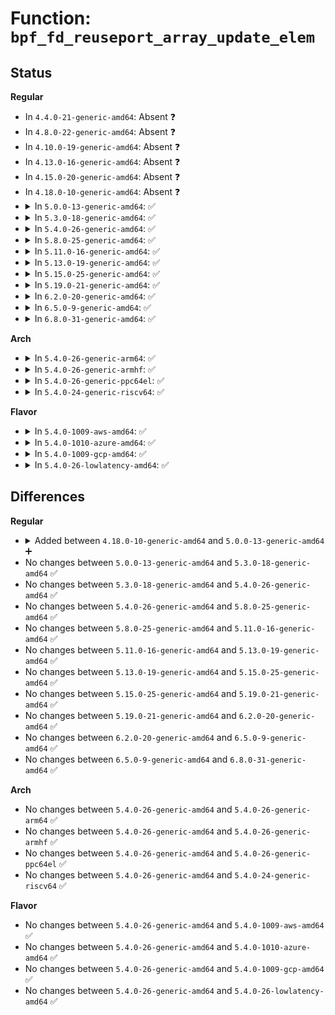 # Function: <code>bpf_fd_reuseport_array_update_elem</code>

## Status
<b>Regular</b>
<ul>
<li>
In <code>4.4.0-21-generic-amd64</code>: Absent ❓
</li>
<li>
In <code>4.8.0-22-generic-amd64</code>: Absent ❓
</li>
<li>
In <code>4.10.0-19-generic-amd64</code>: Absent ❓
</li>
<li>
In <code>4.13.0-16-generic-amd64</code>: Absent ❓
</li>
<li>
In <code>4.15.0-20-generic-amd64</code>: Absent ❓
</li>
<li>
In <code>4.18.0-10-generic-amd64</code>: Absent ❓
</li>
<li>
<details>
<summary>In <code>5.0.0-13-generic-amd64</code>: ✅</summary>

```c
int bpf_fd_reuseport_array_update_elem(struct bpf_map * map, void * key, void * value, u64 map_flags)
```

```json
{
  "name": "bpf_fd_reuseport_array_update_elem",
  "collision_type": "Unique Global",
  "inline_type": "No",
  "funcs": [
    {
      "addr": 18446744071580821952,
      "name": "bpf_fd_reuseport_array_update_elem",
      "external": true,
      "loc": "kernel/bpf/reuseport_array.c:251",
      "file": "kernel/bpf/reuseport_array.c",
      "inline": "seen, unknown",
      "caller_inline": [],
      "caller_func": [
        "kernel/bpf/syscall.c:__do_sys_bpf"
      ]
    }
  ],
  "symbols": [
    {
      "addr": 18446744071580821952,
      "name": "bpf_fd_reuseport_array_update_elem",
      "section": ".text",
      "bind": "STB_GLOBAL",
      "size": 426
    }
  ]
}
```
</details>
</li>
<li>
<details>
<summary>In <code>5.3.0-18-generic-amd64</code>: ✅</summary>

```c
int bpf_fd_reuseport_array_update_elem(struct bpf_map * map, void * key, void * value, u64 map_flags)
```

```json
{
  "name": "bpf_fd_reuseport_array_update_elem",
  "collision_type": "Unique Global",
  "inline_type": "No",
  "funcs": [
    {
      "addr": 18446744071580916544,
      "name": "bpf_fd_reuseport_array_update_elem",
      "external": true,
      "loc": "kernel/bpf/reuseport_array.c:248",
      "file": "kernel/bpf/reuseport_array.c",
      "inline": "seen, unknown",
      "caller_inline": [],
      "caller_func": [
        "kernel/bpf/syscall.c:map_update_elem"
      ]
    }
  ],
  "symbols": [
    {
      "addr": 18446744071580916544,
      "name": "bpf_fd_reuseport_array_update_elem",
      "section": ".text",
      "bind": "STB_GLOBAL",
      "size": 439
    }
  ]
}
```
</details>
</li>
<li>
<details>
<summary>In <code>5.4.0-26-generic-amd64</code>: ✅</summary>

```c
int bpf_fd_reuseport_array_update_elem(struct bpf_map * map, void * key, void * value, u64 map_flags)
```

```json
{
  "name": "bpf_fd_reuseport_array_update_elem",
  "collision_type": "Unique Global",
  "inline_type": "No",
  "funcs": [
    {
      "addr": 18446744071580970000,
      "name": "bpf_fd_reuseport_array_update_elem",
      "external": true,
      "loc": "kernel/bpf/reuseport_array.c:248",
      "file": "kernel/bpf/reuseport_array.c",
      "inline": "seen, unknown",
      "caller_inline": [],
      "caller_func": [
        "kernel/bpf/syscall.c:map_update_elem"
      ]
    }
  ],
  "symbols": [
    {
      "addr": 18446744071580970000,
      "name": "bpf_fd_reuseport_array_update_elem",
      "section": ".text",
      "bind": "STB_GLOBAL",
      "size": 439
    }
  ]
}
```
</details>
</li>
<li>
<details>
<summary>In <code>5.8.0-25-generic-amd64</code>: ✅</summary>

```c
int bpf_fd_reuseport_array_update_elem(struct bpf_map * map, void * key, void * value, u64 map_flags)
```

```json
{
  "name": "bpf_fd_reuseport_array_update_elem",
  "collision_type": "Unique Global",
  "inline_type": "No",
  "funcs": [
    {
      "addr": 18446744071581135328,
      "name": "bpf_fd_reuseport_array_update_elem",
      "external": true,
      "loc": "kernel/bpf/reuseport_array.c:251",
      "file": "kernel/bpf/reuseport_array.c",
      "inline": "seen, unknown",
      "caller_inline": [],
      "caller_func": []
    }
  ],
  "symbols": [
    {
      "addr": 18446744071581135328,
      "name": "bpf_fd_reuseport_array_update_elem",
      "section": ".text",
      "bind": "STB_GLOBAL",
      "size": 458
    }
  ]
}
```
</details>
</li>
<li>
<details>
<summary>In <code>5.11.0-16-generic-amd64</code>: ✅</summary>

```c
int bpf_fd_reuseport_array_update_elem(struct bpf_map * map, void * key, void * value, u64 map_flags)
```

```json
{
  "name": "bpf_fd_reuseport_array_update_elem",
  "collision_type": "Unique Global",
  "inline_type": "No",
  "funcs": [
    {
      "addr": 18446744071581169424,
      "name": "bpf_fd_reuseport_array_update_elem",
      "external": true,
      "loc": "kernel/bpf/reuseport_array.c:241",
      "file": "kernel/bpf/reuseport_array.c",
      "inline": "seen, unknown",
      "caller_inline": [],
      "caller_func": []
    }
  ],
  "symbols": [
    {
      "addr": 18446744071581169424,
      "name": "bpf_fd_reuseport_array_update_elem",
      "section": ".text",
      "bind": "STB_GLOBAL",
      "size": 458
    }
  ]
}
```
</details>
</li>
<li>
<details>
<summary>In <code>5.13.0-19-generic-amd64</code>: ✅</summary>

```c
int bpf_fd_reuseport_array_update_elem(struct bpf_map * map, void * key, void * value, u64 map_flags)
```

```json
{
  "name": "bpf_fd_reuseport_array_update_elem",
  "collision_type": "Unique Global",
  "inline_type": "No",
  "funcs": [
    {
      "addr": 18446744071581187888,
      "name": "bpf_fd_reuseport_array_update_elem",
      "external": true,
      "loc": "kernel/bpf/reuseport_array.c:241",
      "file": "kernel/bpf/reuseport_array.c",
      "inline": "seen, unknown",
      "caller_inline": [],
      "caller_func": []
    }
  ],
  "symbols": [
    {
      "addr": 18446744071581187888,
      "name": "bpf_fd_reuseport_array_update_elem",
      "section": ".text",
      "bind": "STB_GLOBAL",
      "size": 459
    }
  ]
}
```
</details>
</li>
<li>
<details>
<summary>In <code>5.15.0-25-generic-amd64</code>: ✅</summary>

```c
int bpf_fd_reuseport_array_update_elem(struct bpf_map * map, void * key, void * value, u64 map_flags)
```

```json
{
  "name": "bpf_fd_reuseport_array_update_elem",
  "collision_type": "Unique Global",
  "inline_type": "No",
  "funcs": [
    {
      "addr": 18446744071581427904,
      "name": "bpf_fd_reuseport_array_update_elem",
      "external": true,
      "loc": "kernel/bpf/reuseport_array.c:241",
      "file": "kernel/bpf/reuseport_array.c",
      "inline": "seen, unknown",
      "caller_inline": [],
      "caller_func": []
    }
  ],
  "symbols": [
    {
      "addr": 18446744071581427904,
      "name": "bpf_fd_reuseport_array_update_elem",
      "section": ".text",
      "bind": "STB_GLOBAL",
      "size": 459
    }
  ]
}
```
</details>
</li>
<li>
<details>
<summary>In <code>5.19.0-21-generic-amd64</code>: ✅</summary>

```c
int bpf_fd_reuseport_array_update_elem(struct bpf_map * map, void * key, void * value, u64 map_flags)
```

```json
{
  "name": "bpf_fd_reuseport_array_update_elem",
  "collision_type": "Unique Global",
  "inline_type": "No",
  "funcs": [
    {
      "addr": 18446744071581754272,
      "name": "bpf_fd_reuseport_array_update_elem",
      "external": true,
      "loc": "kernel/bpf/reuseport_array.c:238",
      "file": "kernel/bpf/reuseport_array.c",
      "inline": "seen, unknown",
      "caller_inline": [],
      "caller_func": []
    }
  ],
  "symbols": [
    {
      "addr": 18446744071581754272,
      "name": "bpf_fd_reuseport_array_update_elem",
      "section": ".text",
      "bind": "STB_GLOBAL",
      "size": 464
    }
  ]
}
```
</details>
</li>
<li>
<details>
<summary>In <code>6.2.0-20-generic-amd64</code>: ✅</summary>

```c
int bpf_fd_reuseport_array_update_elem(struct bpf_map * map, void * key, void * value, u64 map_flags)
```

```json
{
  "name": "bpf_fd_reuseport_array_update_elem",
  "collision_type": "Unique Global",
  "inline_type": "No",
  "funcs": [
    {
      "addr": 18446744071582169936,
      "name": "bpf_fd_reuseport_array_update_elem",
      "external": true,
      "loc": "kernel/bpf/reuseport_array.c:235",
      "file": "kernel/bpf/reuseport_array.c",
      "inline": "seen, unknown",
      "caller_inline": [],
      "caller_func": [
        "kernel/bpf/syscall.c:bpf_map_update_value"
      ]
    }
  ],
  "symbols": [
    {
      "addr": 18446744071582169936,
      "name": "bpf_fd_reuseport_array_update_elem",
      "section": ".text",
      "bind": "STB_GLOBAL",
      "size": 464
    }
  ]
}
```
</details>
</li>
<li>
<details>
<summary>In <code>6.5.0-9-generic-amd64</code>: ✅</summary>

```c
int bpf_fd_reuseport_array_update_elem(struct bpf_map * map, void * key, void * value, u64 map_flags)
```

```json
{
  "name": "bpf_fd_reuseport_array_update_elem",
  "collision_type": "Unique Global",
  "inline_type": "No",
  "funcs": [
    {
      "addr": 18446744071582366912,
      "name": "bpf_fd_reuseport_array_update_elem",
      "external": true,
      "loc": "kernel/bpf/reuseport_array.c:232",
      "file": "kernel/bpf/reuseport_array.c",
      "inline": "seen, unknown",
      "caller_inline": [],
      "caller_func": [
        "kernel/bpf/syscall.c:bpf_map_update_value"
      ]
    }
  ],
  "symbols": [
    {
      "addr": 18446744071582366912,
      "name": "bpf_fd_reuseport_array_update_elem",
      "section": ".text",
      "bind": "STB_GLOBAL",
      "size": 464
    }
  ]
}
```
</details>
</li>
<li>
<details>
<summary>In <code>6.8.0-31-generic-amd64</code>: ✅</summary>

```c
int bpf_fd_reuseport_array_update_elem(struct bpf_map * map, void * key, void * value, u64 map_flags)
```

```json
{
  "name": "bpf_fd_reuseport_array_update_elem",
  "collision_type": "Unique Global",
  "inline_type": "No",
  "funcs": [
    {
      "addr": 18446744071582533968,
      "name": "bpf_fd_reuseport_array_update_elem",
      "external": true,
      "loc": "kernel/bpf/reuseport_array.c:232",
      "file": "kernel/bpf/reuseport_array.c",
      "inline": "seen, unknown",
      "caller_inline": [],
      "caller_func": [
        "kernel/bpf/syscall.c:bpf_map_update_value"
      ]
    }
  ],
  "symbols": [
    {
      "addr": 18446744071582533968,
      "name": "bpf_fd_reuseport_array_update_elem",
      "section": ".text",
      "bind": "STB_GLOBAL",
      "size": 464
    }
  ]
}
```
</details>
</li>
</ul>
<b>Arch</b>
<ul>
<li>
<details>
<summary>In <code>5.4.0-26-generic-arm64</code>: ✅</summary>

```c
int bpf_fd_reuseport_array_update_elem(struct bpf_map * map, void * key, void * value, u64 map_flags)
```

```json
{
  "name": "bpf_fd_reuseport_array_update_elem",
  "collision_type": "Unique Global",
  "inline_type": "No",
  "funcs": [
    {
      "addr": 18446603336492320544,
      "name": "bpf_fd_reuseport_array_update_elem",
      "external": true,
      "loc": "kernel/bpf/reuseport_array.c:248",
      "file": "kernel/bpf/reuseport_array.c",
      "inline": "seen, unknown",
      "caller_inline": [],
      "caller_func": [
        "kernel/bpf/syscall.c:map_update_elem"
      ]
    }
  ],
  "symbols": [
    {
      "addr": 18446603336492320544,
      "name": "bpf_fd_reuseport_array_update_elem",
      "section": ".text",
      "bind": "STB_GLOBAL",
      "size": 756
    }
  ]
}
```
</details>
</li>
<li>
<details>
<summary>In <code>5.4.0-26-generic-armhf</code>: ✅</summary>

```c
int bpf_fd_reuseport_array_update_elem(struct bpf_map * map, void * key, void * value, u64 map_flags)
```

```json
{
  "name": "bpf_fd_reuseport_array_update_elem",
  "collision_type": "Unique Global",
  "inline_type": "No",
  "funcs": [
    {
      "addr": 3226204740,
      "name": "bpf_fd_reuseport_array_update_elem",
      "external": true,
      "loc": "kernel/bpf/reuseport_array.c:248",
      "file": "kernel/bpf/reuseport_array.c",
      "inline": "seen, unknown",
      "caller_inline": [],
      "caller_func": [
        "kernel/bpf/syscall.c:map_update_elem"
      ]
    }
  ],
  "symbols": [
    {
      "addr": 3226204740,
      "name": "bpf_fd_reuseport_array_update_elem",
      "section": ".text",
      "bind": "STB_GLOBAL",
      "size": 448
    }
  ]
}
```
</details>
</li>
<li>
<details>
<summary>In <code>5.4.0-26-generic-ppc64el</code>: ✅</summary>

```c
int bpf_fd_reuseport_array_update_elem(struct bpf_map * map, void * key, void * value, u64 map_flags)
```

```json
{
  "name": "bpf_fd_reuseport_array_update_elem",
  "collision_type": "Unique Global",
  "inline_type": "No",
  "funcs": [
    {
      "addr": 13835058055285560064,
      "name": "bpf_fd_reuseport_array_update_elem",
      "external": true,
      "loc": "kernel/bpf/reuseport_array.c:248",
      "file": "kernel/bpf/reuseport_array.c",
      "inline": "seen, unknown",
      "caller_inline": [],
      "caller_func": [
        "kernel/bpf/syscall.c:map_update_elem"
      ]
    }
  ],
  "symbols": [
    {
      "addr": 13835058055285560064,
      "name": "bpf_fd_reuseport_array_update_elem",
      "section": ".text",
      "bind": "STB_GLOBAL",
      "size": 720
    }
  ]
}
```
</details>
</li>
<li>
<details>
<summary>In <code>5.4.0-24-generic-riscv64</code>: ✅</summary>

```c
int bpf_fd_reuseport_array_update_elem(struct bpf_map * map, void * key, void * value, u64 map_flags)
```

```json
{
  "name": "bpf_fd_reuseport_array_update_elem",
  "collision_type": "Unique Global",
  "inline_type": "No",
  "funcs": [
    {
      "addr": 18446743936272445308,
      "name": "bpf_fd_reuseport_array_update_elem",
      "external": true,
      "loc": "kernel/bpf/reuseport_array.c:248",
      "file": "kernel/bpf/reuseport_array.c",
      "inline": "seen, unknown",
      "caller_inline": [],
      "caller_func": [
        "kernel/bpf/syscall.c:map_update_elem"
      ]
    }
  ],
  "symbols": [
    {
      "addr": 18446743936272445308,
      "name": "bpf_fd_reuseport_array_update_elem",
      "section": ".text",
      "bind": "STB_GLOBAL",
      "size": 396
    }
  ]
}
```
</details>
</li>
</ul>
<b>Flavor</b>
<ul>
<li>
<details>
<summary>In <code>5.4.0-1009-aws-amd64</code>: ✅</summary>

```c
int bpf_fd_reuseport_array_update_elem(struct bpf_map * map, void * key, void * value, u64 map_flags)
```

```json
{
  "name": "bpf_fd_reuseport_array_update_elem",
  "collision_type": "Unique Global",
  "inline_type": "No",
  "funcs": [
    {
      "addr": 18446744071580938800,
      "name": "bpf_fd_reuseport_array_update_elem",
      "external": true,
      "loc": "kernel/bpf/reuseport_array.c:248",
      "file": "kernel/bpf/reuseport_array.c",
      "inline": "seen, unknown",
      "caller_inline": [],
      "caller_func": [
        "kernel/bpf/syscall.c:map_update_elem"
      ]
    }
  ],
  "symbols": [
    {
      "addr": 18446744071580938800,
      "name": "bpf_fd_reuseport_array_update_elem",
      "section": ".text",
      "bind": "STB_GLOBAL",
      "size": 439
    }
  ]
}
```
</details>
</li>
<li>
<details>
<summary>In <code>5.4.0-1010-azure-amd64</code>: ✅</summary>

```c
int bpf_fd_reuseport_array_update_elem(struct bpf_map * map, void * key, void * value, u64 map_flags)
```

```json
{
  "name": "bpf_fd_reuseport_array_update_elem",
  "collision_type": "Unique Global",
  "inline_type": "No",
  "funcs": [
    {
      "addr": 18446744071580884864,
      "name": "bpf_fd_reuseport_array_update_elem",
      "external": true,
      "loc": "kernel/bpf/reuseport_array.c:248",
      "file": "kernel/bpf/reuseport_array.c",
      "inline": "seen, unknown",
      "caller_inline": [],
      "caller_func": [
        "kernel/bpf/syscall.c:map_update_elem"
      ]
    }
  ],
  "symbols": [
    {
      "addr": 18446744071580884864,
      "name": "bpf_fd_reuseport_array_update_elem",
      "section": ".text",
      "bind": "STB_GLOBAL",
      "size": 439
    }
  ]
}
```
</details>
</li>
<li>
<details>
<summary>In <code>5.4.0-1009-gcp-amd64</code>: ✅</summary>

```c
int bpf_fd_reuseport_array_update_elem(struct bpf_map * map, void * key, void * value, u64 map_flags)
```

```json
{
  "name": "bpf_fd_reuseport_array_update_elem",
  "collision_type": "Unique Global",
  "inline_type": "No",
  "funcs": [
    {
      "addr": 18446744071580930048,
      "name": "bpf_fd_reuseport_array_update_elem",
      "external": true,
      "loc": "kernel/bpf/reuseport_array.c:248",
      "file": "kernel/bpf/reuseport_array.c",
      "inline": "seen, unknown",
      "caller_inline": [],
      "caller_func": [
        "kernel/bpf/syscall.c:map_update_elem"
      ]
    }
  ],
  "symbols": [
    {
      "addr": 18446744071580930048,
      "name": "bpf_fd_reuseport_array_update_elem",
      "section": ".text",
      "bind": "STB_GLOBAL",
      "size": 439
    }
  ]
}
```
</details>
</li>
<li>
<details>
<summary>In <code>5.4.0-26-lowlatency-amd64</code>: ✅</summary>

```c
int bpf_fd_reuseport_array_update_elem(struct bpf_map * map, void * key, void * value, u64 map_flags)
```

```json
{
  "name": "bpf_fd_reuseport_array_update_elem",
  "collision_type": "Unique Global",
  "inline_type": "No",
  "funcs": [
    {
      "addr": 18446744071580990672,
      "name": "bpf_fd_reuseport_array_update_elem",
      "external": true,
      "loc": "kernel/bpf/reuseport_array.c:248",
      "file": "kernel/bpf/reuseport_array.c",
      "inline": "seen, unknown",
      "caller_inline": [],
      "caller_func": [
        "kernel/bpf/syscall.c:map_update_elem"
      ]
    }
  ],
  "symbols": [
    {
      "addr": 18446744071580990672,
      "name": "bpf_fd_reuseport_array_update_elem",
      "section": ".text",
      "bind": "STB_GLOBAL",
      "size": 439
    }
  ]
}
```
</details>
</li>
</ul>

## Differences
<b>Regular</b>
<ul>
<li>
<details>
<summary>Added between <code>4.18.0-10-generic-amd64</code> and <code>5.0.0-13-generic-amd64</code> ➕</summary>

```c
int bpf_fd_reuseport_array_update_elem(struct bpf_map * map, void * key, void * value, u64 map_flags)
```
</details>
</li>
<li>
No changes between <code>5.0.0-13-generic-amd64</code> and <code>5.3.0-18-generic-amd64</code> ✅
</li>
<li>
No changes between <code>5.3.0-18-generic-amd64</code> and <code>5.4.0-26-generic-amd64</code> ✅
</li>
<li>
No changes between <code>5.4.0-26-generic-amd64</code> and <code>5.8.0-25-generic-amd64</code> ✅
</li>
<li>
No changes between <code>5.8.0-25-generic-amd64</code> and <code>5.11.0-16-generic-amd64</code> ✅
</li>
<li>
No changes between <code>5.11.0-16-generic-amd64</code> and <code>5.13.0-19-generic-amd64</code> ✅
</li>
<li>
No changes between <code>5.13.0-19-generic-amd64</code> and <code>5.15.0-25-generic-amd64</code> ✅
</li>
<li>
No changes between <code>5.15.0-25-generic-amd64</code> and <code>5.19.0-21-generic-amd64</code> ✅
</li>
<li>
No changes between <code>5.19.0-21-generic-amd64</code> and <code>6.2.0-20-generic-amd64</code> ✅
</li>
<li>
No changes between <code>6.2.0-20-generic-amd64</code> and <code>6.5.0-9-generic-amd64</code> ✅
</li>
<li>
No changes between <code>6.5.0-9-generic-amd64</code> and <code>6.8.0-31-generic-amd64</code> ✅
</li>
</ul>
<b>Arch</b>
<ul>
<li>
No changes between <code>5.4.0-26-generic-amd64</code> and <code>5.4.0-26-generic-arm64</code> ✅
</li>
<li>
No changes between <code>5.4.0-26-generic-amd64</code> and <code>5.4.0-26-generic-armhf</code> ✅
</li>
<li>
No changes between <code>5.4.0-26-generic-amd64</code> and <code>5.4.0-26-generic-ppc64el</code> ✅
</li>
<li>
No changes between <code>5.4.0-26-generic-amd64</code> and <code>5.4.0-24-generic-riscv64</code> ✅
</li>
</ul>
<b>Flavor</b>
<ul>
<li>
No changes between <code>5.4.0-26-generic-amd64</code> and <code>5.4.0-1009-aws-amd64</code> ✅
</li>
<li>
No changes between <code>5.4.0-26-generic-amd64</code> and <code>5.4.0-1010-azure-amd64</code> ✅
</li>
<li>
No changes between <code>5.4.0-26-generic-amd64</code> and <code>5.4.0-1009-gcp-amd64</code> ✅
</li>
<li>
No changes between <code>5.4.0-26-generic-amd64</code> and <code>5.4.0-26-lowlatency-amd64</code> ✅
</li>
</ul>
